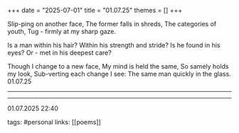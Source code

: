 +++
date = "2025-07-01"
title = "01.07.25"
themes = []
+++

Slip-ping on another face,
The former falls in shreds,
The categories of youth,
Tug - firmly at my sharp gaze.

Is a man within his hair?
Within his strength and stride?
Is he found in his eyes?
Or - met in his deepest care?

Though I change to a new face,
My mind is held the same,
So samely holds my look,
Sub-verting each change I see:
The same man quickly in the glass.
01.07.25

---



---

01.07.2025 22:40

tags: #personal
links: [[poems]]
